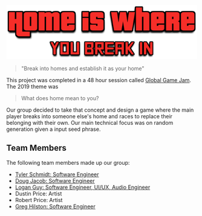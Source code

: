 ![Home Is Where You Break In](https://raw.githubusercontent.com/GregHilston/Global-Game-Jam-2019/master/Global-Game-Jam-2019/Assets/Art/Home-is-Where.png)

> "Break into homes and establish it as your home"

This project was completed in a 48 hour session called [Global Game Jam](https://globalgamejam.org/). The 2019 theme was 

> What does home mean to you?

Our group decided to take that concept and design a game where the main player breaks into someone else's home and races to replace their belonging with their own. Our main technical focus was on random generation given a input seed phrase.

## Team Members

The following team members made up our group:

- [Tyler Schmidt: Software Engineer](https://github.com/downhillGames)
- [Doug Jacob: Software Engineer](https://github.com/Gendo-CO)
- [Logan Guy: Software Engineer, UI/UX, Audio Engineer](https://github.com/ThatGuyGamer)
- Dustin Price: Artist
- Robert Price: Artist
- [Greg Hilston: Software Engineer](https://github.com/GregHilston)